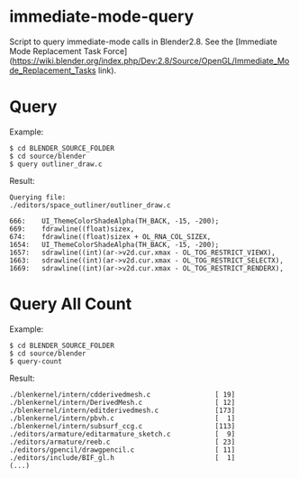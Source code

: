 # immediate-mode-query
Script to query immediate-mode calls in Blender2.8.
See the [Immediate Mode Replacement Task Force](https://wiki.blender.org/index.php/Dev:2.8/Source/OpenGL/Immediate_Mode_Replacement_Tasks link).

# Query
Example:
```
$ cd BLENDER_SOURCE_FOLDER
$ cd source/blender
$ query outliner_draw.c
```

Result:
```
Querying file:
./editors/space_outliner/outliner_draw.c

666:    UI_ThemeColorShadeAlpha(TH_BACK, -15, -200);
669:    fdrawline((float)sizex,
674:    fdrawline((float)sizex + OL_RNA_COL_SIZEX,
1654:   UI_ThemeColorShadeAlpha(TH_BACK, -15, -200);
1657:   sdrawline((int)(ar->v2d.cur.xmax - OL_TOG_RESTRICT_VIEWX),
1663:   sdrawline((int)(ar->v2d.cur.xmax - OL_TOG_RESTRICT_SELECTX),
1669:   sdrawline((int)(ar->v2d.cur.xmax - OL_TOG_RESTRICT_RENDERX),
```

# Query All Count
Example:
```
$ cd BLENDER_SOURCE_FOLDER
$ cd source/blender
$ query-count
```

Result:
```
./blenkernel/intern/cdderivedmesh.c                [ 19]
./blenkernel/intern/DerivedMesh.c                  [ 12]
./blenkernel/intern/editderivedmesh.c              [173]
./blenkernel/intern/pbvh.c                         [  1]
./blenkernel/intern/subsurf_ccg.c                  [113]
./editors/armature/editarmature_sketch.c           [  9]
./editors/armature/reeb.c                          [ 23]
./editors/gpencil/drawgpencil.c                    [ 11]
./editors/include/BIF_gl.h                         [  1]
(...)
```
